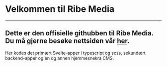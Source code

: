 # Velkommen til Ribe Media
---
Dette er den offisielle githubben til Ribe Media.
Du må gjerne besøke nettsiden vår [her](https://www.ribemedia.no).
---

Her kodes det primært Svelte-apper i typescript og scss, sekundært backend-apper og en og annen hjemmesnekra CMS.  
